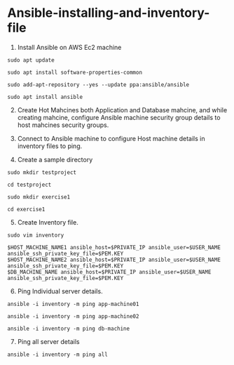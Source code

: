 # Ansible-installing-and-inventory-file

1) Install Ansible on AWS Ec2 machine

```
sudo apt update
````
```
sudo apt install software-properties-common
````
```
sudo add-apt-repository --yes --update ppa:ansible/ansible
````
```
sudo apt install ansible
````

2) Create Hot Mahcines both Application and Database mahcine, and while creating mahcine, configure Ansible machine security group details to host mahcines security groups.

3) Connect to Ansible machine to configure Host machine details in inventory files to ping.
4) Create a sample directory
```
sudo mkdir testproject
````
```
cd testproject
````
```
sudo mkdir exercise1
````
```
cd exercise1
````
5) Create Inventory file.
```
sudo vim inventory
````
```
$HOST_MACHINE_NAME1 ansible_host=$PRIVATE_IP ansible_user=$USER_NAME ansible_ssh_private_key_file=$PEM.KEY
$HOST_MACHINE_NAME2 ansible_host=$PRIVATE_IP ansible_user=$USER_NAME ansible_ssh_private_key_file=$PEM.KEY
$DB_MACHINE_NAME ansible_host=$PRIVATE_IP ansible_user=$USER_NAME ansible_ssh_private_key_file=$PEM.KEY
````
6) Ping Individual  server details.
```
ansible -i inventory -m ping app-machine01
````
```
ansible -i inventory -m ping app-machine02
````
```
ansible -i inventory -m ping db-machine
````
7) Ping all server details
```
ansible -i inventory -m ping all
````

